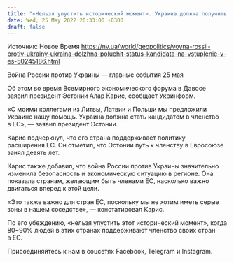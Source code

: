 ```yaml
---
title: "«Нельзя упустить исторический момент». Украина должна получить статус кандидата на вступление в ЕС — президент Эстонии"
date: Wed, 25 May 2022 20:33:00 +0300
draft: false
---
```

Источник: Новое Время https://nv.ua/world/geopolitics/voyna-rossii-protiv-ukrainy-ukraina-dolzhna-poluchit-status-kandidata-na-vstuplenie-v-es-50245186.html


Война России против Украины — главные события 25 мая

 Об этом во время Всемирного экономического форума в Давосе заявил президент Эстонии Алар Карис, сообщает Укринформ.

«С моими коллегами из Литвы, Латвии и Польши мы предложили Украине нашу помощь. Украина должна стать кандидатом в членство в ЕС», — заявил президент Эстонии.

Карис подчеркнул, что его страна поддерживает политику расширения ЕС. Он отметил, что Эстонии путь к членству в Евросоюзе занял девять лет.

Карис также добавил, что война России против Украины значительно изменила безопасность и экономическую ситуацию в регионе. Она показала странам, желающим быть членами ЕС, насколько важно двигаться вперед к этой цели.

«Это также важно для стран ЕС, поскольку мы не хотим иметь серые зоны в нашем соседстве», — констатировал Карис.

По его убеждению, «нельзя упустить этот исторический момент», когда 80−90% людей в этих странах поддерживают членство своих стран в ЕС.

Присоединяйтесь к нам в соцсетях Facebook, Telegram и Instagram.
